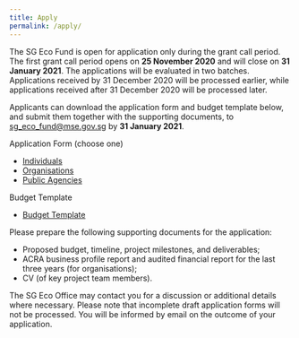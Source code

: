 ```yaml
---
title: Apply
permalink: /apply/
---
```


The SG Eco Fund is open for application only during the grant call period. The first grant call period opens on **25 November 2020** and will close on **31 January 2021**.  The applications will be evaluated in two batches. Applications received by 31 December 2020 will be processed earlier, while applications received after 31 December 2020 will be processed later.


Applicants can download the application form and budget template below, and submit them together with the supporting documents, to [sg_eco_fund@mse.gov.sg](mailto:sg_eco_fund@mse.gov.sg) by **31 January 2021**. 

Application Form (choose one)
* [Individuals](../resources/SG_Eco_Fund_Application_Form-Individuals.docm)
* [Organisations](../resources/SG_Eco_Fund_Application_Form-Organisations.docm)
* [Public Agencies](../resources/SG_Eco_Fund_Application_Form-Public_Agencies.docm)  


Budget Template  
* [Budget Template](../resources/SG_Eco_Fund_Budget_Template.xlsx)

Please prepare the following supporting documents for the application:
* Proposed budget, timeline, project milestones, and deliverables;
* ACRA business profile report and audited financial report for the last three years (for organisations);
* CV (of key project team members).

The SG Eco Office may contact you for a discussion or additional details where necessary. Please note that incomplete draft application forms will not be processed. You will be informed by email on the outcome of your application.
